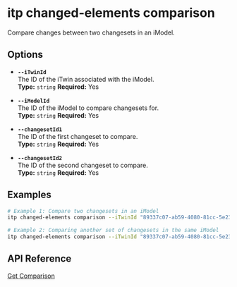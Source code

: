 # itp changed-elements comparison

Compare changes between two changesets in an iModel.

## Options

- **`--iTwinId`**  
  The ID of the iTwin associated with the iModel.  
  **Type:** `string` **Required:** Yes

- **`--iModelId`**  
  The ID of the iModel to compare changesets for.  
  **Type:** `string` **Required:** Yes

- **`--changesetId1`**  
  The ID of the first changeset to compare.  
  **Type:** `string` **Required:** Yes

- **`--changesetId2`**  
  The ID of the second changeset to compare.  
  **Type:** `string` **Required:** Yes

## Examples

```bash
# Example 1: Compare two changesets in an iModel
itp changed-elements comparison --iTwinId "89337c07-ab59-4080-81cc-5e237be55369" --iModelId "ad0ba809-9241-48ad-9eb0-c8038c1a1d51" --changesetId1 "2f3b4a8c92d747d5c8a8b2f9cde6742e5d74b3b5" --changesetId2 "4b8a5d9e8d534a71b02894f2a2b4e91d"

# Example 2: Comparing another set of changesets in the same iModel
itp changed-elements comparison --iTwinId "89337c07-ab59-4080-81cc-5e237be55369" --iModelId "ad0ba809-9241-48ad-9eb0-c8038c1a1d51" --changesetId1 "5d9e8b2f6744a71b02894f1a2b4e91d7" --changesetId2 "6b8e4f7a7348a81b93754c2d5d8f7e12"
```

## API Reference

[Get Comparison](https://developer.bentley.com/apis/changed-elements/operations/get-comparison/)
